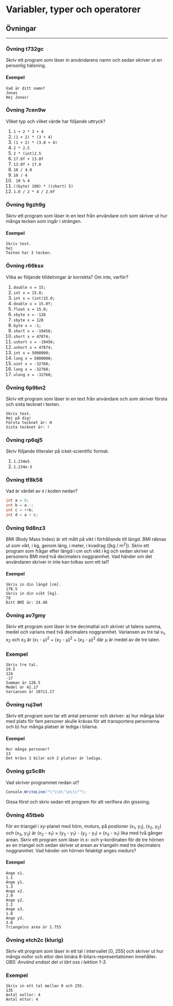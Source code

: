 # Variabler, typer och operatorer
## Övningar

---

### Övning t732gc

Skriv ett program som läser in användarens namn och sedan skriver ut en personlig hälsning. 

#### Exempel

```text
Vad är ditt namn? 
Jonas
Hej Jonas!
```

### Övning 7cen9w

Vilket typ och vilket värde har följande uttryck? 

1. ``1 + 2 * 3 + 4``
2. ``(1 + 2) * (3 + 4)``
3. ``(1 + 2) * (3.0 + 4)``
4. ``2 * 2.5``
5. ``2 * (int)2.5``
6. ``17.0f + 13.0f``
7. ``13.0f + 17.0``
8. ``10 / 4.0``
9. ``10 / 4``
10. `` 10 % 4``
11. ``((byte) 100) * ((short) 5)``
12. ``1.0 / 2 * 4 / 2.0f``

### Övning 9gzh9g

Skriv ett program som läser in en text från användare och som skriver ut hur många tecken som ingår i strängen. 

#### Exempel

```text
Skriv text.
hej
Texten har 3 tecken.
```

### Övning r66ksx

Vilka av följande tilldelningar är korrekta? Om inte, varför?

1. ``double x = 15;``
2. ``int x = 15.0;``
3. ``int x = (int)15.0;``
4. ``double x = 15.0f;``
5. ``float x = 15.0;``
6. ``sbyte x = -128``
7. ``sbyte x = 128``
8. ``byte x = -1;``
9. ``short x = -19456;``
10. ``short x = 47874;``
11. ``ushort x = -19456;``
12. ``ushort x = 47874;``
13. ``int x = 5000000;``
14. ``long x = 5000000;``
15. ``uint x = -32768;``
16. ``long x = -32768;``
17. ``ulong x = -32768;``

### Övning 6p9bn2

Skriv ett program som läser in en text från användare och som skriver första och sista tecknet i texten. 

```text
Skriv text.
Hej på dig!
Första tecknet är: H
Sista tecknet är: !
```
### Övning rp6qj5

Skriv följande litteraler på icket-scientific format. 

1. ``1.234e5``
2. ``1.234e-3``

### Övning tf8k58

Vad är värdet av ``d`` i koden nedan?

```cs
int a = 0; 
int b = a--;
int c = ++b; 
int d = a + c; 
```

### Övning 9d8nz3

BMI (Body Mass Index) är ett mått på vikt i förhållande till längd. BMI räknas ut som vikt, i kg, genom läng, i meter, i kvadrag ([kg / m<sup>2</sup>]). Skriv ett program som frågar efter längd i cm och vikt i kg och sedan skriver ut personens BMI med två decimalers noggrannhet. Vad händer om det användaren skriver in inte kan tolkas som ett tal?

#### Exempel

```text
Skriv in din längd [cm].
178.5
Skriv in din vikt [kg].
78
Ditt BMI är: 24.48
```

### Övning av7gmy

Skriv ett program som läser in tre decimaltal och skriver ut talens summa, medel och varians med två decimalers noggrannhet. Variansen av tre tal x<sub>1</sub>, x<sub>2</sub> och x<sub>3</sub> är (x<sub>1</sub> - μ)<sup>2</sup> + (x<sub>2</sub> - μ)<sup>2</sup> + (x<sub>3</sub> - μ)<sup>2</sup> där μ är medel av de tre talen. 

### Exempel

```text
Skriv tre tal.
19.5
124
-17
Summan är 126.5
Medel är 42.17
Variansen är 10711.17
```

### Övning ruj3wt

Skriv ett program som tar ett antal personer och skriver: a) hur många bilar med plats för fem personer skulle krävas för att transportera personerna och b) hur många platser är lediga i bilarna. 

#### Exempel

```text
Hur många personer? 
13
Det krävs 3 bilar och 2 platser är lediga. 
```

### Övning gz5c8h

Vad skriver programmet nedan ut? 

```cs
Console.WriteLine("\"\\n\'\n\\\"");
```

Gissa först och skriv sedan ett program för att verifiera din gissning. 

### Övning 45tbeb

För en triangel i xy-planet med hörn, moturs, på postioner (x<sub>1</sub>, y<sub>1</sub>), (x<sub>2</sub>, y<sub>2</sub>) och (x<sub>3</sub>, y<sub>3</sub>) är (x<sub>2</sub> - x<sub>1</sub>) × (y<sub>3</sub> - y<sub>1</sub>) - (y<sub>2</sub> - y<sub>1</sub>) × (x<sub>3</sub> - x<sub>1</sub>) lika med två gånger arean. Skriv ett program som läser in x- och y-kordinaten för de tre hörnen av en triangel och sedan skriver ut arean av triangeln med tre decimalers noggrannhet. Vad händer om hörnen felaktigt anges medurs? 


#### Exempel

```text
Ange x1.
1.1
Ange y1.
1.3
Ange x2.
2.9
Ange y2.
2.2
Ange x3.
1.8
Ange y3.
3.6
Triangelns area är 1.755
```

### Övning etch2c (klurig)

Skriv ett program som läser in ett tal i intervallet [0, 255] och skriver ut hur många nollor och ettor den binära 8-bitars-representationen innehåller. _OBS: Använd endast det vi lärt oss i lektion 1-3._

### Exempel

```text
Skriv in ett tal mellan 0 och 255.
135
Antal nollor: 4
Antal ettor: 4
```






















